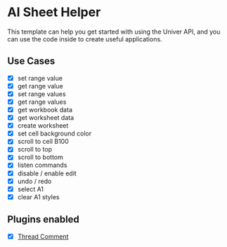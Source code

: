 # AI Sheet Helper

This template can help you get started with using the Univer API, and you can use the code inside to create useful applications.

## Use Cases

- [x] set range value
- [x] get range value
- [x] set range values
- [x] get range values
- [x] get workbook data
- [x] get worksheet data
- [x] create worksheet
- [x] set cell background color
- [x] scroll to cell B100
- [x] scroll to top
- [x] scroll to bottom
- [x] listen commands
- [x] disable / enable edit
- [x] undo / redo
- [x] select A1
- [x] clear A1 styles

## Plugins enabled

- [x] [Thread Comment](https://univer.ai/guides/sheet/features/thread-comment)
